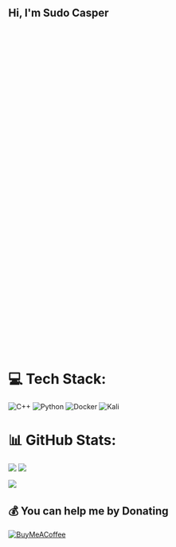 ## Hi, I'm Sudo Casper
<svg class="fadeIn">

  <pattern>
  <img align="center" src="img/casper_img.svg" class="fadeIn">
  </pattern>
  
  <style>
  .fadeIn {
    opacity: 0;
    animation: fadeIn 3s linear 2.8s infinite;
  }

  @keyframes fadeIn {
    0% {
      opacity: 0;
    }
    100% {
      opacity: 1;
    }
  }
</style>

</svg>

# 💻 Tech Stack:
![C++](https://img.shields.io/badge/c++-%2300599C.svg?style=for-the-badge&logo=c%2B%2B&logoColor=white)
![Python](https://img.shields.io/badge/python-3670A0?style=for-the-badge&logo=python&logoColor=ffdd54)
![Docker](https://img.shields.io/badge/docker-%230db7ed.svg?style=for-the-badge&logo=docker&logoColor=white)
![Kali](https://img.shields.io/badge/Kali-268BEE?style=for-the-badge&logo=kalilinux&logoColor=white)

# 📊 GitHub Stats:
![](https://github-readme-stats.vercel.app/api?username=Sudo-Casper&theme=catppuccin_mocha&hide_border=false&include_all_commits=false&count_private=false)
![](https://github-readme-stats.vercel.app/api/top-langs/?username=Sudo-Casper&theme=catppuccin_mocha&hide_border=false&include_all_commits=false&count_private=false&layout=compact)

[![](https://visitcount.itsvg.in/api?id=Sudo-Casper&icon=5&color=1)](https://visitcount.itsvg.in)

  ## 💰 You can help me by Donating
  [![BuyMeACoffee](https://img.shields.io/badge/Buy%20Me%20a%20Coffee-ffdd00?style=for-the-badge&logo=buy-me-a-coffee&logoColor=black)](https://buymeacoffee.com/https://buymeacoffee.com/nicomanci) 
